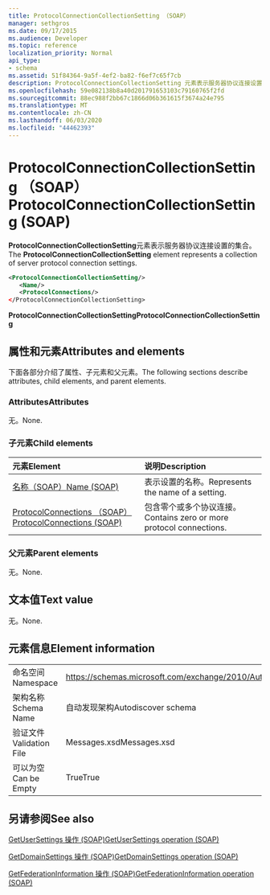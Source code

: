 ```yaml
---
title: ProtocolConnectionCollectionSetting （SOAP）
manager: sethgros
ms.date: 09/17/2015
ms.audience: Developer
ms.topic: reference
localization_priority: Normal
api_type:
- schema
ms.assetid: 51f84364-9a5f-4ef2-ba82-f6ef7c65f7cb
description: ProtocolConnectionCollectionSetting 元素表示服务器协议连接设置的集合。
ms.openlocfilehash: 59e082138b8a40d201791653103c79160765f2fd
ms.sourcegitcommit: 88ec988f2bb67c1866d06b361615f3674a24e795
ms.translationtype: MT
ms.contentlocale: zh-CN
ms.lasthandoff: 06/03/2020
ms.locfileid: "44462393"
---
```

# <a name="protocolconnectioncollectionsetting-soap"></a><span data-ttu-id="db2ac-103">ProtocolConnectionCollectionSetting （SOAP）</span><span class="sxs-lookup"><span data-stu-id="db2ac-103">ProtocolConnectionCollectionSetting (SOAP)</span></span>

<span data-ttu-id="db2ac-104">**ProtocolConnectionCollectionSetting**元素表示服务器协议连接设置的集合。</span><span class="sxs-lookup"><span data-stu-id="db2ac-104">The **ProtocolConnectionCollectionSetting** element represents a collection of server protocol connection settings.</span></span> 
  
```XML
<ProtocolConnectionCollectionSetting/>
   <Name/>
   <ProtocolConnections/>
</ProtocolConnectionCollectionSetting>
```

 <span data-ttu-id="db2ac-105">**ProtocolConnectionCollectionSetting**</span><span class="sxs-lookup"><span data-stu-id="db2ac-105">**ProtocolConnectionCollectionSetting**</span></span>
## <a name="attributes-and-elements"></a><span data-ttu-id="db2ac-106">属性和元素</span><span class="sxs-lookup"><span data-stu-id="db2ac-106">Attributes and elements</span></span>

<span data-ttu-id="db2ac-107">下面各部分介绍了属性、子元素和父元素。</span><span class="sxs-lookup"><span data-stu-id="db2ac-107">The following sections describe attributes, child elements, and parent elements.</span></span>
  
### <a name="attributes"></a><span data-ttu-id="db2ac-108">Attributes</span><span class="sxs-lookup"><span data-stu-id="db2ac-108">Attributes</span></span>

<span data-ttu-id="db2ac-109">无。</span><span class="sxs-lookup"><span data-stu-id="db2ac-109">None.</span></span>
  
### <a name="child-elements"></a><span data-ttu-id="db2ac-110">子元素</span><span class="sxs-lookup"><span data-stu-id="db2ac-110">Child elements</span></span>

|<span data-ttu-id="db2ac-111">**元素**</span><span class="sxs-lookup"><span data-stu-id="db2ac-111">**Element**</span></span>|<span data-ttu-id="db2ac-112">**说明**</span><span class="sxs-lookup"><span data-stu-id="db2ac-112">**Description**</span></span>|
|:-----|:-----|
|[<span data-ttu-id="db2ac-113">名称（SOAP）</span><span class="sxs-lookup"><span data-stu-id="db2ac-113">Name (SOAP)</span></span>](name-soap.md) <br/> |<span data-ttu-id="db2ac-114">表示设置的名称。</span><span class="sxs-lookup"><span data-stu-id="db2ac-114">Represents the name of a setting.</span></span>  <br/> |
|[<span data-ttu-id="db2ac-115">ProtocolConnections （SOAP）</span><span class="sxs-lookup"><span data-stu-id="db2ac-115">ProtocolConnections (SOAP)</span></span>](protocolconnections-soap.md) <br/> |<span data-ttu-id="db2ac-116">包含零个或多个协议连接。</span><span class="sxs-lookup"><span data-stu-id="db2ac-116">Contains zero or more protocol connections.</span></span>  <br/> |
   
### <a name="parent-elements"></a><span data-ttu-id="db2ac-117">父元素</span><span class="sxs-lookup"><span data-stu-id="db2ac-117">Parent elements</span></span>

<span data-ttu-id="db2ac-118">无。</span><span class="sxs-lookup"><span data-stu-id="db2ac-118">None.</span></span>
  
## <a name="text-value"></a><span data-ttu-id="db2ac-119">文本值</span><span class="sxs-lookup"><span data-stu-id="db2ac-119">Text value</span></span>

<span data-ttu-id="db2ac-120">无。</span><span class="sxs-lookup"><span data-stu-id="db2ac-120">None.</span></span>
  
## <a name="element-information"></a><span data-ttu-id="db2ac-121">元素信息</span><span class="sxs-lookup"><span data-stu-id="db2ac-121">Element information</span></span>

|||
|:-----|:-----|
|<span data-ttu-id="db2ac-122">命名空间</span><span class="sxs-lookup"><span data-stu-id="db2ac-122">Namespace</span></span>  <br/> |https://schemas.microsoft.com/exchange/2010/Autodiscover  <br/> |
|<span data-ttu-id="db2ac-123">架构名称</span><span class="sxs-lookup"><span data-stu-id="db2ac-123">Schema Name</span></span>  <br/> |<span data-ttu-id="db2ac-124">自动发现架构</span><span class="sxs-lookup"><span data-stu-id="db2ac-124">Autodiscover schema</span></span>  <br/> |
|<span data-ttu-id="db2ac-125">验证文件</span><span class="sxs-lookup"><span data-stu-id="db2ac-125">Validation File</span></span>  <br/> |<span data-ttu-id="db2ac-126">Messages.xsd</span><span class="sxs-lookup"><span data-stu-id="db2ac-126">Messages.xsd</span></span>  <br/> |
|<span data-ttu-id="db2ac-127">可以为空</span><span class="sxs-lookup"><span data-stu-id="db2ac-127">Can be Empty</span></span>  <br/> |<span data-ttu-id="db2ac-128">True</span><span class="sxs-lookup"><span data-stu-id="db2ac-128">True</span></span>  <br/> |
   
## <a name="see-also"></a><span data-ttu-id="db2ac-129">另请参阅</span><span class="sxs-lookup"><span data-stu-id="db2ac-129">See also</span></span>



[<span data-ttu-id="db2ac-130">GetUserSettings 操作 (SOAP)</span><span class="sxs-lookup"><span data-stu-id="db2ac-130">GetUserSettings operation (SOAP)</span></span>](getusersettings-operation-soap.md)
  
[<span data-ttu-id="db2ac-131">GetDomainSettings 操作 (SOAP)</span><span class="sxs-lookup"><span data-stu-id="db2ac-131">GetDomainSettings operation (SOAP)</span></span>](getdomainsettings-operation-soap.md)
  
[<span data-ttu-id="db2ac-132">GetFederationInformation 操作 (SOAP)</span><span class="sxs-lookup"><span data-stu-id="db2ac-132">GetFederationInformation operation (SOAP)</span></span>](getfederationinformation-operation-soap.md)

